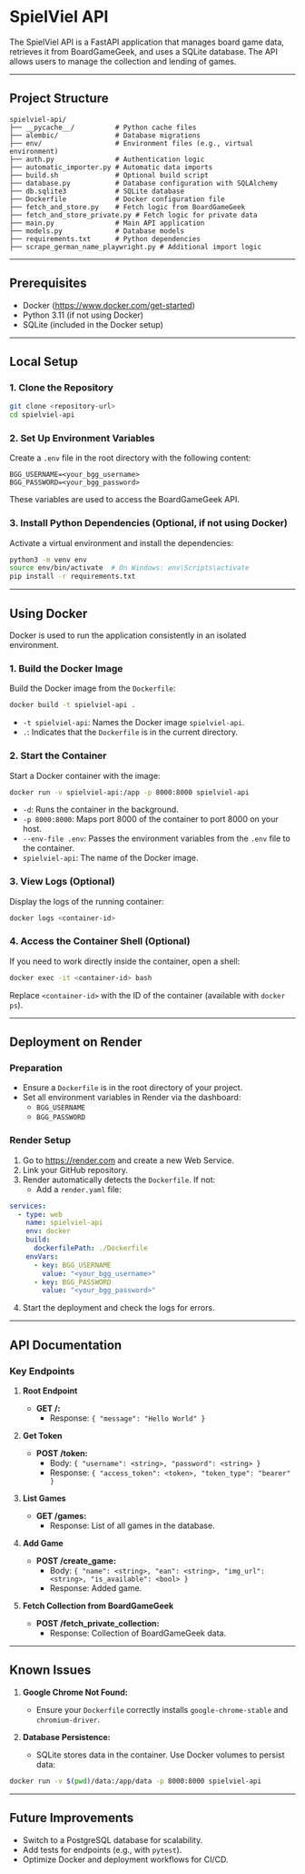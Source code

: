 # SpielViel API

The SpielViel API is a FastAPI application that manages board game data, retrieves it from BoardGameGeek, and uses a SQLite database. The API allows users to manage the collection and lending of games.

---

## **Project Structure**

```
spielviel-api/
├── __pycache__/          # Python cache files
├── alembic/              # Database migrations
├── env/                  # Environment files (e.g., virtual environment)
├── auth.py               # Authentication logic
├── automatic_importer.py # Automatic data imports
├── build.sh              # Optional build script
├── database.py           # Database configuration with SQLAlchemy
├── db.sqlite3            # SQLite database
├── Dockerfile            # Docker configuration file
├── fetch_and_store.py    # Fetch logic from BoardGameGeek
├── fetch_and_store_private.py # Fetch logic for private data
├── main.py               # Main API application
├── models.py             # Database models
├── requirements.txt      # Python dependencies
├── scrape_german_name_playwright.py # Additional import logic
```

---

## **Prerequisites**

- Docker (https://www.docker.com/get-started)
- Python 3.11 (if not using Docker)
- SQLite (included in the Docker setup)

---

## **Local Setup**

### 1. Clone the Repository

```bash
git clone <repository-url>
cd spielviel-api
```

### 2. Set Up Environment Variables

Create a `.env` file in the root directory with the following content:

```
BGG_USERNAME=<your_bgg_username>
BGG_PASSWORD=<your_bgg_password>
```

These variables are used to access the BoardGameGeek API.

### 3. Install Python Dependencies (Optional, if not using Docker)

Activate a virtual environment and install the dependencies:

```bash
python3 -m venv env
source env/bin/activate  # On Windows: env\Scripts\activate
pip install -r requirements.txt
```

---

## **Using Docker**

Docker is used to run the application consistently in an isolated environment.

### 1. Build the Docker Image

Build the Docker image from the `Dockerfile`:

```bash
docker build -t spielviel-api .
```

- `-t spielviel-api`: Names the Docker image `spielviel-api`.
- `.`: Indicates that the `Dockerfile` is in the current directory.

### 2. Start the Container

Start a Docker container with the image:

```bash
docker run -v spielviel-api:/app -p 8000:8000 spielviel-api
```

- `-d`: Runs the container in the background.
- `-p 8000:8000`: Maps port 8000 of the container to port 8000 on your host.
- `--env-file .env`: Passes the environment variables from the `.env` file to the container.
- `spielviel-api`: The name of the Docker image.

### 3. View Logs (Optional)

Display the logs of the running container:

```bash
docker logs <container-id>
```

### 4. Access the Container Shell (Optional)

If you need to work directly inside the container, open a shell:

```bash
docker exec -it <container-id> bash
```

Replace `<container-id>` with the ID of the container (available with `docker ps`).

---

## **Deployment on Render**

### Preparation

- Ensure a `Dockerfile` is in the root directory of your project.
- Set all environment variables in Render via the dashboard:
  - `BGG_USERNAME`
  - `BGG_PASSWORD`

### Render Setup

1. Go to https://render.com and create a new Web Service.
2. Link your GitHub repository.
3. Render automatically detects the `Dockerfile`. If not:
   - Add a `render.yaml` file:

```yaml
services:
  - type: web
    name: spielviel-api
    env: docker
    build:
      dockerfilePath: ./Dockerfile
    envVars:
      - key: BGG_USERNAME
        value: "<your_bgg_username>"
      - key: BGG_PASSWORD
        value: "<your_bgg_password>"
```

4. Start the deployment and check the logs for errors.

---

## **API Documentation**

### Key Endpoints

1. **Root Endpoint**

   - **GET /:**
     - Response: `{ "message": "Hello World" }`

2. **Get Token**

   - **POST /token:**
     - Body: `{ "username": <string>, "password": <string> }`
     - Response: `{ "access_token": <token>, "token_type": "bearer" }`

3. **List Games**

   - **GET /games:**
     - Response: List of all games in the database.

4. **Add Game**

   - **POST /create_game:**
     - Body: `{ "name": <string>, "ean": <string>, "img_url": <string>, "is_available": <bool> }`
     - Response: Added game.

5. **Fetch Collection from BoardGameGeek**
   - **POST /fetch_private_collection:**
     - Response: Collection of BoardGameGeek data.

---

## **Known Issues**

1. **Google Chrome Not Found:**

   - Ensure your `Dockerfile` correctly installs `google-chrome-stable` and `chromium-driver`.

2. **Database Persistence:**
   - SQLite stores data in the container. Use Docker volumes to persist data:

```bash
docker run -v $(pwd)/data:/app/data -p 8000:8000 spielviel-api
```

---

## **Future Improvements**

- Switch to a PostgreSQL database for scalability.
- Add tests for endpoints (e.g., with `pytest`).
- Optimize Docker and deployment workflows for CI/CD.
